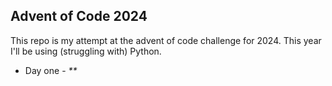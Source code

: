 ## Advent of Code 2024
This repo is my attempt at the advent of code challenge for 2024. This year I'll be using (struggling with) Python.

* Day one - *\*\**